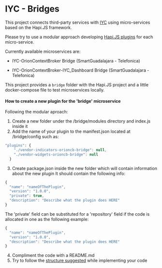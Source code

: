 # IYC - Bridges

This project connects third-party services with [IYC][1] using micro-services based on the Hapi.JS framework.

Please try to use a modular approach developing [Hapi.JS plugins][2] for each micro-service.

Currently available microservices are:

- IYC-OrionContextBroker Bridge (SmartGuadalajara - Telefonica)

- IYC-OrionContextBroker-IYC_Dashboard Bridge (SmartGuadalajara - Telefonica)

This project provides a `bridge` folder with the Hapi.JS project and a little docker-compose file to test microservices locally.

#### How to create a new plugin for the 'bridge' microservice
Following the modular aproach:

1. Create a new folder under the /bridge/modules directory and index.js inside it
2. Add the name of your plugin to the manifest.json located at /bridge/config such as:
```javascript
"plugins": {
    "./vendor-indicators-orioncb-bridge": null,
    "./vendor-widgets-orioncb-bridge": null
  }
```
3. Create package.json inside the new folder which will contain information about the new plugin
It should contain the following info:
```javascript
{
  "name": "nameOfThePlugin",
  "version": "1.0.0",
  "private": true,
  "description": "Describe what the plugin does HERE"
}
```
The 'private' field can be substituted for a 'repository' field if the code is allocated in one as the following example:
```javascript
{
  "name": "nameOfThePlugin",
  "version": "1.0.0",
  "description": "Describe what the plugin does HERE"
}
```
4. Compliment the code with a README.md
5. Try to follow the [structure suggested][2] while implementing your code

 [1]: http://www.mejoratuciudad.org
 [2]: https://medium.com/@davestevens84/manifests-plugins-and-schemas-organizing-your-hapi-application-68cf316730ef
